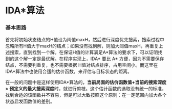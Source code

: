 # IDA*算法

### 基本思路
首先将初始状态结点的H值设为阈值maxH，然后进行深度优先搜索，搜索过程中忽略所有H值大于maxH的结点；如果没有找到解，则加大阈值maxH，再重复上述搜索，直到找到一个解。在保证H值的计算满足A\*算法的要求下，可以证明找到的这个解一定是最优解。在程序实现上，IDA\* 要比 A\* 方便，因为不需要保存结点，不需要判重复，也不需要根据 H值对结点排序，占用空间小。而这里在IDA\*算法中也使用合适的估价函数，来评估与目标状态的距离。

在一般的问题中是这样使用IDA\*算法的，<b>当前局面的估价函数值+当前的搜索深度 > 预定义的最大搜索深度</b>时，就进行剪枝。这个估计函数的选取没有统一的标准，找到合适的该函数并不容易，但是可以大致按照这个原则：在一定范围内加大各个状态启发函数值的差别。

